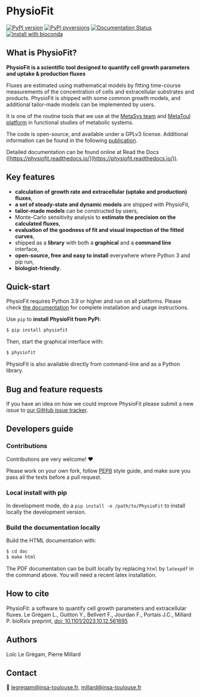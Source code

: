 # PhysioFit

[![PyPI version](https://badge.fury.io/py/physiofit.svg)](https://badge.fury.io/py/physiofit)
[![PyPI pyversions](https://img.shields.io/pypi/pyversions/physiofit.svg)](https://pypi.python.org/pypi/physiofit/)
[![Documentation Status](https://readthedocs.org/projects/physiofit/badge/?version=latest)](http://physiofit.readthedocs.io/?badge=latest)
[![install with bioconda](https://img.shields.io/badge/install%20with-bioconda-brightgreen.svg?style=flat)](http://bioconda.github.io/recipes/physiofit/README.html)


## What is PhysioFit?
**PhysioFit is a scientific tool designed to quantify cell growth parameters and uptake & production fluxes**

Fluxes are estimated using mathematical models by fitting time-course measurements of the concentration of
cells and extracellular substrates and products. PhysioFit is shipped with some common growth models, and
additional tailor-made models can be implemented by users.

It is one of the routine tools that we use at the [MetaSys team](https://www.toulouse-biotechnology-institute.fr/en/poles/equipe-metasys/) 
and [MetaToul platform](https://www.metabohub.fr/home.html) in functional studies of metabolic systems.

The code is open-source, and available under a GPLv3 license. Additional information can be found in the following 
[publication](https://doi.org/10.1101/2023.10.12.561695).

Detailed documentation can be found online at Read the Docs 
([https://physiofit.readthedocs.io/](https://physiofit.readthedocs.io/)).

## Key features

   * **calculation of growth rate and extracellular (uptake and production) fluxes**,
   * **a set of steady-state and dynamic models** are shipped with PhysioFit,
   * **tailor-made models** can be constructed by users,
   * Monte-Carlo sensitivity analysis to **estimate the precision on the calculated fluxes**,
   * **evaluation of the goodness of fit and visual inspection of the fitted curves**,
   * shipped as a **library** with both a **graphical** and a **command line** interface,
   * **open-source, free and easy to install** everywhere where Python 3 and pip run,
   * **biologist-friendly**.

## Quick-start
PhysioFit requires Python 3.9 or higher and run on all platforms.
Please check [the documentation](https://physiofit.readthedocs.io/en/latest/quickstart.html) for complete
installation and usage instructions.

Use `pip` to **install PhysioFit from PyPi**:

```bash
$ pip install physiofit
```

Then, start the graphical interface with:

```bash
$ physiofit
```

PhysioFit is also available directly from command-line and as a Python library.

## Bug and feature requests
If you have an idea on how we could improve PhysioFit please submit a new *issue*
to [our GitHub issue tracker](https://github.com/MetaSys-LISBP/PhysioFit/issues).


## Developers guide
### Contributions
Contributions are very welcome! :heart:

Please work on your own fork,
follow [PEP8](https://www.python.org/dev/peps/pep-0008/) style guide,
and make sure you pass all the tests before a pull request.

### Local install with pip
In development mode, do a `pip install -e /path/to/PhysioFit` to install
locally the development version.

### Build the documentation locally
Build the HTML documentation with:

```bash
$ cd doc
$ make html
```

The PDF documentation can be built locally by replacing `html` by `latexpdf`
in the command above. You will need a recent latex installation.

## How to cite
PhysioFit: a software to quantify cell growth parameters and extracellular fluxes.
Le Grégam L., Guitton Y., Bellvert F., Jourdan F., Portais J.C., Millard P.
bioRxiv preprint, [doi: 10.1101/2023.10.12.561695](https://doi.org/10.1101/2023.10.12.561695)

## Authors
Loïc Le Grégam, Pierre Millard

## Contact
:email: legregam@insa-toulouse.fr, millard@insa-toulouse.fr
